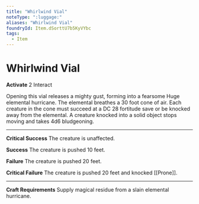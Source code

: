 ```yaml
---
title: "Whirlwind Vial"
noteType: ":luggage:"
aliases: "Whirlwind Vial"
foundryId: Item.dSorttU7b5KyVYbc
tags:
  - Item
---
```


# Whirlwind Vial

**Activate** 2 Interact

Opening this vial releases a mighty gust, forming into a fearsome Huge elemental hurricane. The elemental breathes a 30 foot cone of air. Each creature in the cone must succeed at a DC 28 fortitude save or be knocked away from the elemental. A creature knocked into a solid object stops moving and takes 4d6 bludgeoning.

* * *

**Critical Success** The creature is unaffected.

**Success** The creature is pushed 10 feet.

**Failure** The creature is pushed 20 feet.

**Critical Failure** The creature is pushed 20 feet and knocked [[Prone]].

* * *

**Craft Requirements** Supply magical residue from a slain elemental hurricane.
